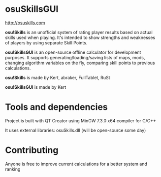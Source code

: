 # osuSkillsGUI

http://osuskills.com

**osu!Skills** is an unofficial system of rating player results based on actual skills used when playing. It's intended to show strengths and weaknesses of players by using separate Skill Points.

**osu!SkillsGUI** is an open-source offline calculator for development purposes. It supports generating/loading/saving lists of maps, mods, changing algorithm variables on the fly, comparing skill points to previous calculations.

**osu!Skills** is made by Kert, abraker, FullTablet, RuSt

**osu!SkillsGUI** is made by Kert

# Tools and dependencies

Project is built with QT Creator using MinGW 7.3.0 x64 compiler for C/C++

It uses external libraries: osuSkills.dll (will be open-source some day)

# Contributing
Anyone is free to improve current calculations for a better system and ranking
